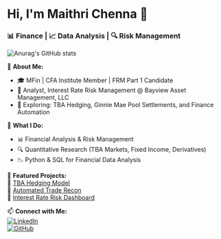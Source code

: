 # Hi, I'm Maithri Chenna 👋  
### 📊 Finance | 📈 Data Analysis | 🔍 Risk Management  

![Anurag's GitHub stats](https://github-readme-stats.vercel.app/api?username=maithrichenna1&show_icons=true&theme=radical)

🚀 **About Me:**  
- 🎓 MFin | CFA Institute Member | FRM Part 1 Candidate  
- 💼 Analyst, Interest Rate Risk Management @ Bayview Asset Management, LLC  
- 📌 Exploring: TBA Hedging, Ginnie Mae Pool Settlements, and Finance Automation  

🌟 **What I Do:**  
- 📊 Financial Analysis & Risk Management  
- 🔍 Quantitative Research (TBA Markets, Fixed Income, Derivatives)  
- 📉 Python & SQL for Financial Data Analysis  

📂 **Featured Projects:**  
🔹 [TBA Hedging Model](https://github.com/maithrichenna1/tba-hedging)  
🔹 [Automated Trade Recon](https://github.com/maithrichenna1/trade-recon)  
🔹 [Interest Rate Risk Dashboard](https://github.com/maithrichenna1/risk-dashboard)  

📫 **Connect with Me:**  
[![LinkedIn](https://img.shields.io/badge/-LinkedIn-blue?style=flat&logo=linkedin)](https://linkedin.com/in/maithric)  
[![GitHub](https://img.shields.io/badge/-GitHub-black?style=flat&logo=github)](https://github.com/maithrichenna1)  

